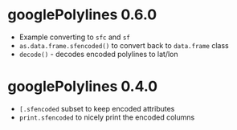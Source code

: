 # googlePolylines 0.6.0

* Example converting to `sfc` and `sf`
* `as.data.frame.sfencoded()` to convert back to `data.frame` class
* `decode()` - decodes encoded polylines to lat/lon

# googlePolylines 0.4.0

* `[.sfencoded` subset to keep encoded attributes
* `print.sfencoded` to nicely print the encoded columns